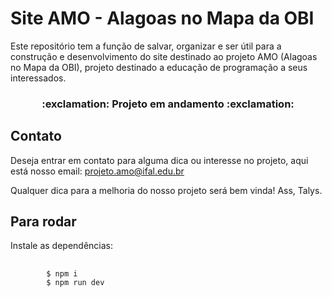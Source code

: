 # Site AMO - Alagoas no Mapa da OBI
<p>
    Este repositório tem a função de salvar, organizar e ser útil para a construção e desenvolvimento do site destinado ao projeto AMO (Alagoas no Mapa da OBI), projeto destinado a educação de programação a seus interessados.
</p>

<h3 align="center">:exclamation: Projeto em andamento :exclamation:</h3>

## Contato
<p>
    Deseja entrar em contato para alguma dica ou interesse no projeto, aqui está nosso email:
    <a href="mailto:projeto.amo@ifal.edu.br">
        projeto.amo@ifal.edu.br
    </a>
</p>

<p>
    Qualquer dica para a melhoria do nosso projeto será bem vinda!
    Ass, Talys.
</p>

## Para rodar
<p>Instale as dependências:</p>

<pre>
    <code>
        $ npm i
        $ npm run dev
    </code>
</pre>